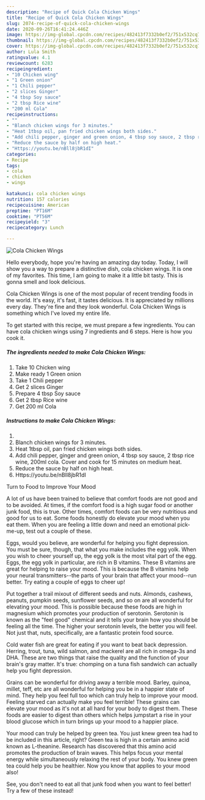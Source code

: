 ```yaml
---
description: "Recipe of Quick Cola Chicken Wings"
title: "Recipe of Quick Cola Chicken Wings"
slug: 2074-recipe-of-quick-cola-chicken-wings
date: 2020-09-26T16:41:24.446Z
image: https://img-global.cpcdn.com/recipes/482413f7332b0ef2/751x532cq70/cola-chicken-wings-recipe-main-photo.jpg
thumbnail: https://img-global.cpcdn.com/recipes/482413f7332b0ef2/751x532cq70/cola-chicken-wings-recipe-main-photo.jpg
cover: https://img-global.cpcdn.com/recipes/482413f7332b0ef2/751x532cq70/cola-chicken-wings-recipe-main-photo.jpg
author: Lula Smith
ratingvalue: 4.1
reviewcount: 6283
recipeingredient:
- "10 Chicken wing"
- "1 Green onion"
- "1 Chili pepper"
- "2 slices Ginger"
- "4 tbsp Soy sauce"
- "2 tbsp Rice wine"
- "200 ml Cola"
recipeinstructions:
- ""
- "Blanch chicken wings for 3 minutes."
- "Heat 1tbsp oil, pan fried chicken wings both sides."
- "Add chili pepper, ginger and green onion, 4 tbsp soy sauce, 2 tbsp rice wine, 200ml cola. Cover and cook for 15 minutes on medium heat."
- "Reduce the sauce by half on high heat."
- "Https://youtu.be/nBll8jbR1dI"
categories:
- Recipe
tags:
- cola
- chicken
- wings

katakunci: cola chicken wings 
nutrition: 157 calories
recipecuisine: American
preptime: "PT16M"
cooktime: "PT56M"
recipeyield: "3"
recipecategory: Lunch

---
```



![Cola Chicken Wings](https://img-global.cpcdn.com/recipes/482413f7332b0ef2/751x532cq70/cola-chicken-wings-recipe-main-photo.jpg)

Hello everybody, hope you're having an amazing day today. Today, I will show you a way to prepare a distinctive dish, cola chicken wings. It is one of my favorites. This time, I am going to make it a little bit tasty. This is gonna smell and look delicious.

Cola Chicken Wings is one of the most popular of recent trending foods in the world. It's easy, it's fast, it tastes delicious. It is appreciated by millions every day. They're fine and they look wonderful. Cola Chicken Wings is something which I've loved my entire life.




To get started with this recipe, we must prepare a few ingredients. You can have cola chicken wings using 7 ingredients and 6 steps. Here is how you cook it.

<!--inarticleads1-->

##### The ingredients needed to make Cola Chicken Wings:

1. Take 10 Chicken wing
1. Make ready 1 Green onion
1. Take 1 Chili pepper
1. Get 2 slices Ginger
1. Prepare 4 tbsp Soy sauce
1. Get 2 tbsp Rice wine
1. Get 200 ml Cola




<!--inarticleads2-->

##### Instructions to make Cola Chicken Wings:

1. 
1. Blanch chicken wings for 3 minutes.
1. Heat 1tbsp oil, pan fried chicken wings both sides.
1. Add chili pepper, ginger and green onion, 4 tbsp soy sauce, 2 tbsp rice wine, 200ml cola. Cover and cook for 15 minutes on medium heat.
1. Reduce the sauce by half on high heat.
1. Https://youtu.be/nBll8jbR1dI




Turn to Food to Improve Your Mood


A lot of us have been trained to believe that comfort foods are not good and to be avoided. At times, if the comfort food is a high sugar food or another junk food, this is true. Other times, comfort foods can be very nutritious and good for us to eat. Some foods honestly do elevate your mood when you eat them. When you are feeling a little down and need an emotional pick-me-up, test out a couple of these.

Eggs, would you believe, are wonderful for helping you fight depression. You must be sure, though, that what you make includes the egg yolk. When you wish to cheer yourself up, the egg yolk is the most vital part of the egg. Eggs, the egg yolk in particular, are rich in B vitamins. These B vitamins are great for helping to raise your mood. This is because the B vitamins help your neural transmitters--the parts of your brain that affect your mood--run better. Try eating a couple of eggs to cheer up!

Put together a trail mixout of different seeds and nuts. Almonds, cashews, peanuts, pumpkin seeds, sunflower seeds, and so on are all wonderful for elevating your mood. This is possible because these foods are high in magnesium which promotes your production of serotonin. Serotonin is known as the "feel good" chemical and it tells your brain how you should be feeling all the time. The higher your serotonin levels, the better you will feel. Not just that, nuts, specifically, are a fantastic protein food source.

Cold water fish are great for eating if you want to beat back depression. Herring, trout, tuna, wild salmon, and mackerel are all rich in omega-3s and DHA. These are two things that raise the quality and the function of your brain's gray matter. It's true: chomping on a tuna fish sandwich can actually help you fight depression. 

Grains can be wonderful for driving away a terrible mood. Barley, quinoa, millet, teff, etc are all wonderful for helping you be in a happier state of mind. They help you feel full too which can truly help to improve your mood. Feeling starved can actually make you feel terrible! These grains can elevate your mood as it's not at all hard for your body to digest them. These foods are easier to digest than others which helps jumpstart a rise in your blood glucose which in turn brings up your mood to a happier place.

Your mood can truly be helped by green tea. You just knew green tea had to be included in this article, right? Green tea is high in a certain amino acid known as L-theanine. Research has discovered that this amino acid promotes the production of brain waves. This helps focus your mental energy while simultaneously relaxing the rest of your body. You knew green tea could help you be healthier. Now you know that applies to your mood also!

See, you don't need to eat all that junk food when you want to feel better! Try a few of these instead!


